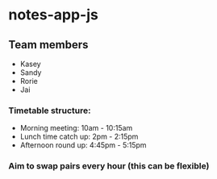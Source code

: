 # notes-app-js


## Team members

- Kasey
- Sandy
- Rorie
- Jai

### Timetable structure:

- Morning meeting: 10am - 10:15am
- Lunch time catch up: 2pm - 2:15pm
- Afternoon round up: 4:45pm - 5:15pm

### Aim to swap pairs every hour (this can be flexible)

